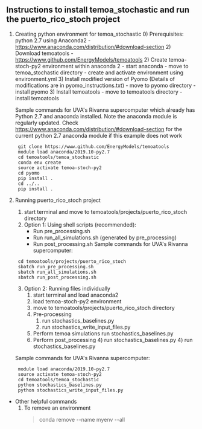 Instructions to install temoa_stochastic and run the puerto_rico_stoch project
 -

1) Creating python environment for temoa_stochastic
    0) Prerequisites: python 2.7 using Anaconda2
        - https://www.anaconda.com/distribution/#download-section
    2) Download temoatools
        - https://www.github.com/EnergyModels/temoatools
    2) Create temoa-stoch-py2 environment within anaconda 2
        - start anaconda
        - move to temoa_stochastic directory
        - create and activate environment using environment.yml
    3) Install modified version of Pyomo (Details of modifications are in pyomo_instructions.txt)
        - move to pyomo directory
        - install pyomo
    3) Install temoatools
        - move to temoatools directory
        - install temoatools

    Sample commands for UVA's Rivanna supercomputer which already has Python 2.7 and anaconda installed. Note the anaconda module is regularly updated. Check https://www.anaconda.com/distribution/#download-section for the current python 2.7 anaconda module if this example does not work
    
    >
        git clone https://www.github.com/EnergyModels/temoatools
        module load anaconda/2019.10-py2.7
        cd temoatools/temoa_stochastic
        conda env create
        source activate temoa-stoch-py2
        cd pyomo
        pip install .
        cd ../..
        pip install .

2) Running puerto_rico_stoch project
    1) start terminal and move to temoatools/projects/puerto_rico_stoch directory
    2) Option 1: Using shell scripts (recommended):
        - Run pre_processing.sh
        - Run run_all_simulations.sh (generated by pre_processing)
        - Run post_processing.sh
        Sample commands for UVA's Rivanna supercomputer:
    
    >
        cd temoatools/projects/puerto_rico_stoch
        sbatch run_pre_processing.sh
        sbatch run_all_simulations.sh
        sbatch run_post_processing.sh
        
    3) Option 2: Running files individually
        1) start terminal and load anaconda2
        2) load temoa-stoch-py2 environment
        3) move to temoatools/projects/puerto_rico_stoch directory
        4) Pre-processing
            1) run stochastics_baselines.py
            2) run stochastics_write_input_files.py
        5) Perform temoa simulations
            run stochastics_baselines.py
        6) Perform post_processing
            4) run stochastics_baselines.py
            4) run stochastics_baselines.py
    
    Sample commands for UVA's Rivanna supercomputer:
    
    >
        module load anaconda/2019.10-py2.7
        source activate temoa-stoch-py2
        cd temoatools/temoa_stochastic
        python stochastics_baselines.py
        python stochastics_write_input_files.py
    
    
    
- Other helpful commands
    1) To remove an environment
        > conda remove --name myenv --all
    
  